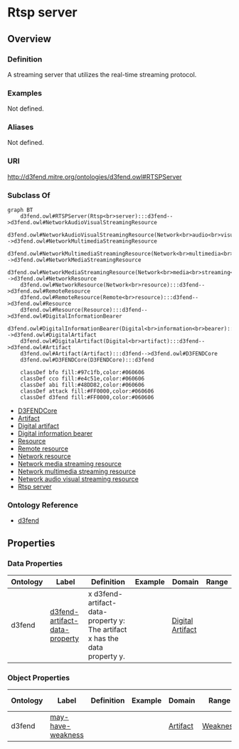 # Rtsp server

## Overview

### Definition
A streaming server that utilizes the real-time streaming protocol.

### Examples
Not defined.

### Aliases
Not defined.

### URI
http://d3fend.mitre.org/ontologies/d3fend.owl#RTSPServer

### Subclass Of
```mermaid
graph BT
    d3fend.owl#RTSPServer(Rtsp<br>server):::d3fend-->d3fend.owl#NetworkAudioVisualStreamingResource
    d3fend.owl#NetworkAudioVisualStreamingResource(Network<br>audio<br>visual<br>streaming<br>resource):::d3fend-->d3fend.owl#NetworkMultimediaStreamingResource
    d3fend.owl#NetworkMultimediaStreamingResource(Network<br>multimedia<br>streaming<br>resource):::d3fend-->d3fend.owl#NetworkMediaStreamingResource
    d3fend.owl#NetworkMediaStreamingResource(Network<br>media<br>streaming<br>resource):::d3fend-->d3fend.owl#NetworkResource
    d3fend.owl#NetworkResource(Network<br>resource):::d3fend-->d3fend.owl#RemoteResource
    d3fend.owl#RemoteResource(Remote<br>resource):::d3fend-->d3fend.owl#Resource
    d3fend.owl#Resource(Resource):::d3fend-->d3fend.owl#DigitalInformationBearer
    d3fend.owl#DigitalInformationBearer(Digital<br>information<br>bearer):::d3fend-->d3fend.owl#DigitalArtifact
    d3fend.owl#DigitalArtifact(Digital<br>artifact):::d3fend-->d3fend.owl#Artifact
    d3fend.owl#Artifact(Artifact):::d3fend-->d3fend.owl#D3FENDCore
    d3fend.owl#D3FENDCore(D3FENDCore):::d3fend
    
    classDef bfo fill:#97c1fb,color:#060606
    classDef cco fill:#e4c51e,color:#060606
    classDef abi fill:#48DD82,color:#060606
    classDef attack fill:#FF0000,color:#060606
    classDef d3fend fill:#FF0000,color:#060606
```

- [D3FENDCore](/docs/ontology/reference/model/D3FENDCore/D3FENDCore.md)
- [Artifact](/docs/ontology/reference/model/D3FENDCore/Artifact/Artifact.md)
- [Digital artifact](/docs/ontology/reference/model/D3FENDCore/Artifact/Digital%20artifact/Digital%20artifact.md)
- [Digital information bearer](/docs/ontology/reference/model/D3FENDCore/Artifact/Digital%20artifact/Digital%20information%20bearer/Digital%20information%20bearer.md)
- [Resource](/docs/ontology/reference/model/D3FENDCore/Artifact/Digital%20artifact/Digital%20information%20bearer/Resource/Resource.md)
- [Remote resource](/docs/ontology/reference/model/D3FENDCore/Artifact/Digital%20artifact/Digital%20information%20bearer/Resource/Remote%20resource/Remote%20resource.md)
- [Network resource](/docs/ontology/reference/model/D3FENDCore/Artifact/Digital%20artifact/Digital%20information%20bearer/Resource/Remote%20resource/Network%20resource/Network%20resource.md)
- [Network media streaming resource](/docs/ontology/reference/model/D3FENDCore/Artifact/Digital%20artifact/Digital%20information%20bearer/Resource/Remote%20resource/Network%20resource/Network%20media%20streaming%20resource/Network%20media%20streaming%20resource.md)
- [Network multimedia streaming resource](/docs/ontology/reference/model/D3FENDCore/Artifact/Digital%20artifact/Digital%20information%20bearer/Resource/Remote%20resource/Network%20resource/Network%20media%20streaming%20resource/Network%20multimedia%20streaming%20resource/Network%20multimedia%20streaming%20resource.md)
- [Network audio visual streaming resource](/docs/ontology/reference/model/D3FENDCore/Artifact/Digital%20artifact/Digital%20information%20bearer/Resource/Remote%20resource/Network%20resource/Network%20media%20streaming%20resource/Network%20multimedia%20streaming%20resource/Network%20audio%20visual%20streaming%20resource/Network%20audio%20visual%20streaming%20resource.md)
- [Rtsp server](/docs/ontology/reference/model/D3FENDCore/Artifact/Digital%20artifact/Digital%20information%20bearer/Resource/Remote%20resource/Network%20resource/Network%20media%20streaming%20resource/Network%20multimedia%20streaming%20resource/Network%20audio%20visual%20streaming%20resource/Rtsp%20server/Rtsp%20server.md)


### Ontology Reference
- [d3fend](http://d3fend.mitre.org/ontologies/d3fend.owl#)

## Properties
### Data Properties
| Ontology | Label | Definition | Example | Domain | Range |
|----------|-------|------------|---------|--------|-------|
| d3fend | [d3fend-artifact-data-property](http://d3fend.mitre.org/ontologies/d3fend.owl#d3fend-artifact-data-property) | x d3fend-artifact-data-property y: The artifact x has the data property y. |  | [Digital Artifact](/docs/ontology/reference/model/D3FENDCore/Artifact/Digital%20artifact/Digital%20artifact.md) | []() |

### Object Properties
| Ontology | Label | Definition | Example | Domain | Range | Inverse Of |
|----------|-------|------------|---------|--------|-------|------------|
| d3fend | [may-have-weakness](http://d3fend.mitre.org/ontologies/d3fend.owl#may-have-weakness) |  |  | [Artifact](/docs/ontology/reference/model/D3FENDCore/Artifact/Artifact.md) | [Weakness](/docs/ontology/reference/model/D3FENDCore/Weakness/Weakness.md) | []() |

